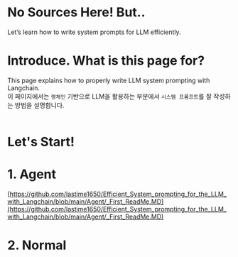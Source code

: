 # No Sources Here! But..
Let’s learn how to write system prompts for LLM efficiently.

# Introduce. What is this page for?
This page explains how to properly write LLM system prompting with Langchain.<br>
이 페이지에서는 `랭체인` 기반으로 LLM을 활용하는 부분에서 `시스템 프롬프트`를 잘 작성하는 방법을 설명합니다.
<br><br>
# Let's Start!
# 1. Agent 
[https://github.com/lastime1650/Efficient_System_prompting_for_the_LLM_with_Langchain/blob/main/Agent/_First_ReadMe.MD](https://github.com/lastime1650/Efficient_System_prompting_for_the_LLM_with_Langchain/blob/main/Agent/_First_ReadMe.MD)
# 2. Normal
